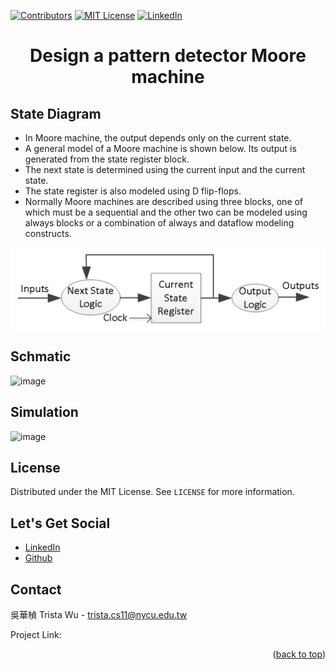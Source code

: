 <a name="readme-top"></a>
<!-- PROJECT SHIELDS -->
[![Contributors][contributors-shield]]()
[![MIT License][license-shield]][license-url]
[![LinkedIn][linkedin-shield]][linkedin-url]

<!-- PROJECT Name --> 
<h1 align="center">Design a pattern detector Moore machine</h1>

<!--  State Diagram -->
## State Diagram
* In Moore machine, the output depends only on the current state.
* A general model of a Moore machine is shown below. Its output is generated from the state register block.
* The next state is determined using the current input and the current state.
* The state register is also modeled using D flip-flops.
* Normally Moore machines are described using three blocks, one of which must be a sequential and the other two can be modeled using always blocks or a combination of always and dataflow modeling constructs. 

![image](https://github.com/trista-csee/Sequence-Pattern_Detector_Moore_Machine/blob/main/three%20blocks%20Moore%20machine.png)

<!-- Schmatic -->
## Schmatic
![image]()

<!-- Simulation -->
## Simulation
![image]()

<!-- LICENSE -->
## License
Distributed under the MIT License. See `LICENSE` for more information.

<!-- LET'S GET SOCIAL -->
## Let's Get Social
* [LinkedIn](https://www.linkedin.com/in/hua-chen-wu-363252241/)
* [Github](https://github.com/trista-csee)

<!-- CONTACT -->
## Contact
吳華楨 Trista Wu - trista.cs11@nycu.edu.tw

Project Link: []()

<p align="right">(<a href="#readme-top">back to top</a>)</p>

<!-- MARKDOWN LINKS & IMAGES -->
[contributors-shield]: https://img.shields.io/badge/contributors-1-orange.svg?style=flat-square
[license-shield]: https://img.shields.io/badge/license-MIT-blue.svg?style=flat-square
[license-url]: https://choosealicense.com/licenses/mit
[linkedin-shield]: https://img.shields.io/badge/-LinkedIn-black.svg?style=flat-square&logo=linkedin&colorB=555
[linkedin-url]: https://www.linkedin.com/in/hua-chen-wu-363252241/
[product-screenshot]: ./images/projects/portfolio.jpg
